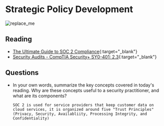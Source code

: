 # Strategic Policy Development

![replace_me](https://codeworks.blob.core.windows.net/public/assets/img/illustrations/placeholder.svg)

## Reading

- [The Ultimate Guide to SOC 2 Compliance](https://www.blissfully.com/guides/soc-2-compliance/){:target="_blank"}
- [Security Audits - CompTIA Security+ SY0-401: 2.3](https://www.youtube.com/watch?v=FrzpyLZYKxo&ab_channel=ProfessorMesser){:target="_blank"}


## Questions
- In your own words, summarize the key concepts covered in today's reading. Why are these concepts useful to a security practitioner, and what are its components?

      SOC 2 is used for service providers that keep customer data on cloud services, it is organized around five "Trust Principles" (Privacy, Security, Availabliity, Processing Integrity, and Confidentiality) 